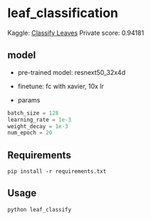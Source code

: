 # leaf_classification
Kaggle: [Classify Leaves](https://www.kaggle.com/competitions/classify-leaves)
Private score: 0.94181


## model
* pre-trained model: resnext50_32x4d 

* finetune: fc with xavier, 10x lr

* params

```python
batch_size = 128
learning_rate = 1e-3
weight_decay = 1e-3
num_epoch = 20
```

## Requirements
```shell
pip install -r requirements.txt
```


## Usage

```shell
python leaf_classify
```





